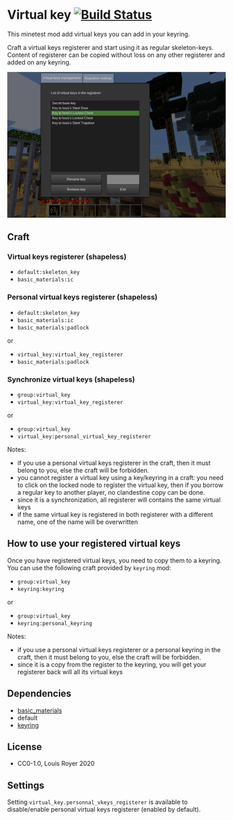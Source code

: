 # Virtual key [![Build Status](https://travis-ci.org/louisroyer/minetest-virtual-key.svg?branch=master)](https://travis-ci.org/louisroyer/minetest-virtual-key)

This minetest mod add virtual keys you can add in your keyring.

Craft a virtual keys registerer and start using it as regular skeleton-keys.
Content of registerer can be copied without loss on any other registerer and added on any keyring.

![Screenshot](screenshot.png)

## Craft
### Virtual keys registerer (shapeless)
- `default:skeleton_key`
- `basic_materials:ic`

### Personal virtual keys registerer (shapeless)
- `default:skeleton_key`
- `basic_materials:ic`
- `basic_materials:padlock`

or
- `virtual_key:virtual_key_registerer`
- `basic_materials:padlock`

### Synchronize virtual keys (shapeless)
- `group:virtual_key`
- `virtual_key:virtual_key_registerer`

or
- `group:virtual_key`
- `virtual_key:personal_virtual_key_registerer`

Notes:
- if you use a personal virtual keys registerer in the craft, then it must belong to you, else the craft will be forbidden.
- you cannot register a virtual key using a key/keyring in a craft: you need to click on the locked node to register the virtual key, then if you borrow a regular key to another player, no clandestine copy can be done.
- since it is a synchronization, all registerer will contains the same virtual keys
- if the same virtual key is registered in both registerer with a different name, one of the name will be overwritten

## How to use your registered virtual keys
Once you have registered virtual keys, you need to copy them to a keyring. You can use the following craft provided by `keyring` mod:
- `group:virtual_key`
- `keyring:keyring`

or
- `group:virtual_key`
- `keyring:personal_keyring`

Notes:
- if you use a personal virtual keys registerer or a personal keyring in the craft, then it must belong to you, else the craft will be forbidden.
- since it is a copy from the register to the keyring, you will get your registerer back will all its virtual keys

## Dependencies
- [basic_materials](https://gitlab.com/VanessaE/basic_materials)
- default
- [keyring](https://github.com/louisroyer/minetest-keyring)

## License
- CC0-1.0, Louis Royer 2020

## Settings
Setting `virtual_key.personnal_vkeys_registerer` is available to disable/enable personal virtual keys registerer (enabled by default).
